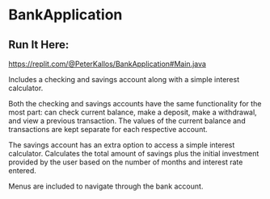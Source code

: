 # BankApplication
## Run It Here:
https://replit.com/@PeterKallos/BankApplication#Main.java

Includes a checking and savings account along with a simple interest calculator.
 
Both the checking and savings accounts have the same functionality for the most part: can check current balance, make a deposit, make a withdrawal, and view a previous transaction. The values of the current balance and transactions are kept separate for each respective account. 

The savings account has an extra option to access a simple interest calculator. Calculates the total amount of savings plus the initial investment provided by the user based on the number of months and interest rate entered.

Menus are included to navigate through the bank account.
